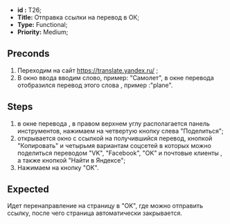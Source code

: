  - **id :** T26;
 - **Title:** Отправка ссылки на перевод в ОК;
 - **Type:** Functional;
 - **Priority:** Medium;

## Preconds

1. Переходим на сайт https://translate.yandex.ru/ ;	
2. В окно ввода вводим слово, пример: "Самолет", в окне перевода отобразился перевод этого слова , пример :"plane".

## Steps

 1. в окне перевода , в правом верхнем углу располагается панель инструментов, нажимаем на четвертую кнопку слева "Поделиться";
 2. открывается окно с ссылкой на получившийся перевод, кнопкой "Копировать" и четырьмя вариантам соцсетей в которых можно поделиться переводом "VK", "Facebook", "OK" и почтовые клиенты , а также кнопкой "Найти в Яндексе";
 3. Нажимаем на кнопку "OK".
 
## Expected
  
Идет перенаправление на страницу в "OK", где можно отправить ссылку, после чего страница автоматически закрывается.	